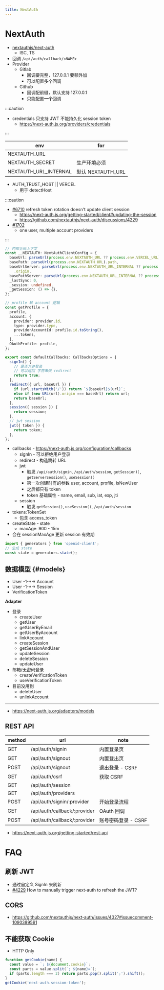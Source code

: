 ```yaml
---
title: NextAuth
---
```


# NextAuth

- [nextauthjs/next-auth](https://github.com/nextauthjs/next-auth)
  - ISC, TS
- 回调 `/api/auth/callback/<NAME>`
- Provider
  - Gitlab
    - 回调要完整，127.0.0.1 要额外加
    - 可以配置多个回调
  - Github
    - 回调配前缀，默认支持 127.0.0.1
    - 只能配置**一个**回调

:::caution

- credentials 只支持 JWT 不能持久化 session token
  - https://next-auth.js.org/providers/credentials

:::

| env                   | for               |
| --------------------- | ----------------- |
| NEXTAUTH_URL          |
| NEXTAUTH_SECRET       | 生产环境必须      |
| NEXTAUTH_URL_INTERNAL | 默认 NEXTAUTH_URL |

- AUTH_TRUST_HOST || VERCEL
  - 用于 detectHost

:::caution

- [#6710](https://github.com/nextauthjs/next-auth/issues/6710)
  refresh token rotation doesn't update client session
  - https://next-auth.js.org/getting-started/client#updating-the-session
  - https://github.com/nextauthjs/next-auth/discussions/4229
- [#1702](https://github.com/nextauthjs/next-auth/discussions/1702)
  - one user, multiple account providers

:::

```ts
// 内部全局上下文
const __NEXTAUTH: NextAuthClientConfig = {
  baseUrl: parseUrl(process.env.NEXTAUTH_URL ?? process.env.VERCEL_URL).origin,
  basePath: parseUrl(process.env.NEXTAUTH_URL).path,
  baseUrlServer: parseUrl(process.env.NEXTAUTH_URL_INTERNAL ?? process.env.NEXTAUTH_URL ?? process.env.VERCEL_URL)
    .origin,
  basePathServer: parseUrl(process.env.NEXTAUTH_URL_INTERNAL ?? process.env.NEXTAUTH_URL).path,
  _lastSync: 0,
  _session: undefined,
  _getSession: () => {},
};

// profile 转 account 逻辑
const getProfile = {
  profile,
  account: {
    provider: provider.id,
    type: provider.type,
    providerAccountId: profile.id.toString(),
    ...tokens,
  },
  OAuthProfile: profile,
};

export const defaultCallbacks: CallbacksOptions = {
  signIn() {
    // 是否允许登录
    // 可以返回 字符串做 redirect
    return true;
  },
  redirect({ url, baseUrl }) {
    if (url.startsWith('/')) return `${baseUrl}${url}`;
    else if (new URL(url).origin === baseUrl) return url;
    return baseUrl;
  },
  session({ session }) {
    return session;
  },
  // jwt session
  jwt({ token }) {
    return token;
  },
};
```

- callbacks - https://next-auth.js.org/configuration/callbacks
  - signIn - 可以拒绝用户登录
  - redirect - 构造跳转 URL
  - jwt
    - 触发 `/api/auth/signin`, `/api/auth/session`, `getSession()`, `getServerSession()`, `useSession()`
    - 第一次创建时有的参数 user, account, profile, isNewUser
    - 之后都只有 token
    - token 基础属性 - name, email, sub, iat, exp, jti
  - session
    - 触发 `getSession()`, `useSession()`, `/api/auth/session`
- tokens:TokenSet
  - 包含 access_token
- createState - state
  - maxAge: 900 - 15m
- 会在 sessionMaxAge 更新 session 有效期

```ts
import { generators } from 'openid-client';
// 生成 state
const state = generators.state();
```

## 数据模型 {#models}

- User -1-\*-> Account
- User -1-\*-> Session
- VerificationToken

**Adapter**

- 登录
  - createUser
  - getUser
  - getUserByEmail
  - getUserByAccount
  - linkAccount
  - createSession
  - getSessionAndUser
  - updateSession
  - deleteSession
  - updateUser
- 邮箱/无密码登录
  - createVerificationToken
  - useVerificationToken
- 目前没用到
  - deleteUser
  - unlinkAccount

---

- https://next-auth.js.org/adapters/models

## REST API

| method | url                          | note                |
| ------ | ---------------------------- | ------------------- |
| GET    | /api/auth/signin             | 内置登录页          |
| GET    | /api/auth/signout            | 内置登出页          |
| POST   | /api/auth/signout            | 退出登录 - CSRF     |
| GET    | /api/auth/csrf               | 获取 CSRF           |
| GET    | /api/auth/session            |
| GET    | /api/auth/providers          |
| POST   | /api/auth/signin/:provider   | 开始登录流程        |
| GET    | /api/auth/callback/:provider | OAuth 回调          |
| POST   | /api/auth/callback/:provider | 账号密码登录 - CSRF |

- https://next-auth.js.org/getting-started/rest-api

# FAQ

## 刷新 JWT

- 通过自定义 SignIn 来刷新
- [#4229](https://github.com/nextauthjs/next-auth/discussions/4229)
  How to manually trigger next-auth to refresh the JWT?

## CORS

- https://github.com/nextauthjs/next-auth/issues/4327#issuecomment-1090389591

## 不能获取 Cookie

- HTTP Only

```js
function getCookie(name) {
  const value = `; ${document.cookie}`;
  const parts = value.split(`; ${name}=`);
  if (parts.length === 2) return parts.pop().split(';').shift();
}
getCookie('next-auth.session-token');
```
